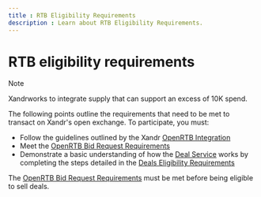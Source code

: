 ```yaml
---
title : RTB Eligibility Requirements
description : Learn about RTB Eligibility Requirements.
---
```



# RTB eligibility requirements

> [!NOTE]
> Xandrworks to integrate supply that can support an excess of 10K spend.
 
The following points outline the requirements that need to be met to transact on Xandr's open exchange. To participate, you must:

- Follow the guidelines outlined by the
  Xandr [OpenRTB Integration](openrtb-specs.md)
- Meet the [OpenRTB Bid Request Requirements](openrtb-bid-request-requirements.md)
- Demonstrate a basic understanding of how the [Deal Service](../digital-platform-api/deal-service.md) works by completing the
  steps detailed in the [Deals Eligibility Requirements](deal-eligibility-requirements.md)

The [OpenRTB Bid Request Requirements](openrtb-bid-request-requirements.md) must be met before being eligible to sell deals.
